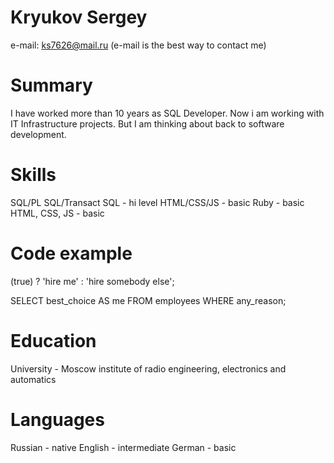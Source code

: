# Kryukov Sergey

e-mail: ks7626@mail.ru 
(e-mail is the best way to contact me)

# Summary
I have worked more than 10 years as SQL Developer.
Now i am working with IT Infrastructure projects. 
But I am thinking about back to software development.

# Skills
SQL/PL SQL/Transact SQL - hi level
HTML/CSS/JS - basic
Ruby - basic
HTML, CSS, JS - basic

# Code example

(true) ? 'hire me' : 'hire somebody else';

SELECT best_choice AS me FROM employees WHERE any_reason;

# Education
University - Moscow institute of radio engineering, electronics and automatics

# Languages
Russian - native
English - intermediate
German - basic